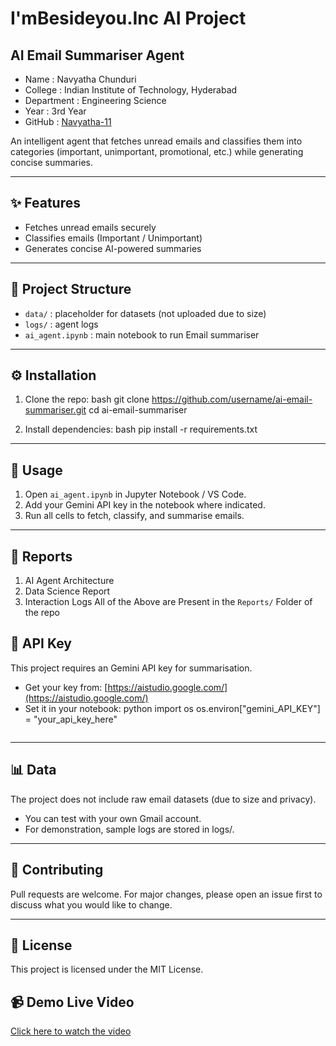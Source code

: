 # I'mBesideyou.Inc AI Project
## AI Email Summariser Agent
- Name : Navyatha Chunduri
- College : Indian Institute of Technology, Hyderabad
- Department : Engineering Science
- Year : 3rd Year
- GitHub : [Navyatha-11](https://github.com/Navyatha-11)



An intelligent agent that fetches unread emails and classifies them into categories (important, unimportant, promotional, etc.) while generating concise summaries.

---

## ✨ Features
- Fetches unread emails securely
- Classifies emails (Important / Unimportant)
- Generates concise AI-powered summaries

---

## 📂 Project Structure
- `data/` : placeholder for datasets (not uploaded due to size)
- `logs/` : agent logs
- `ai_agent.ipynb` : main notebook to run Email summariser

---

## ⚙ Installation
1. Clone the repo:
   bash
   git clone https://github.com/username/ai-email-summariser.git
   cd ai-email-summariser
   
2. Install dependencies:
   bash
   pip install -r requirements.txt
   

---

## 🚀 Usage
1. Open `ai_agent.ipynb` in Jupyter Notebook / VS Code.
2. Add your Gemini API key in the notebook where indicated.
3. Run all cells to fetch, classify, and summarise emails.


---
## 📕 Reports
1. AI Agent Architecture
2. Data Science Report
3. Interaction Logs
   All of the Above are Present in the `Reports/` Folder of the repo 

## 🔑 API Key
This project requires an Gemini API key for summarisation.

- Get your key from: [https://aistudio.google.com/](https://aistudio.google.com/)
- Set it in your notebook:
  python
  import os
  os.environ["gemini_API_KEY"] = "your_api_key_here"
  ```

---

## 📊 Data
The project does not include raw email datasets (due to size and privacy).

- You can test with your own Gmail account.
- For demonstration, sample logs are stored in logs/.

---

## 🤝 Contributing
Pull requests are welcome. For major changes, please open an issue first to discuss what you would like to change.

---

## 📜 License
This project is licensed under the MIT License.

## 📹 Demo Live Video
[Click here to watch the video](https://drive.google.com/file/d/1BMYQS4iWV68ABhuH4OG2diX6VTxPf15Q/view?usp=drive_link)
